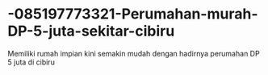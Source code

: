 # -085197773321-Perumahan-murah-DP-5-juta-sekitar-cibiru
Memiliki rumah impian kini semakin mudah dengan hadirnya perumahan DP 5 juta di  cibiru

